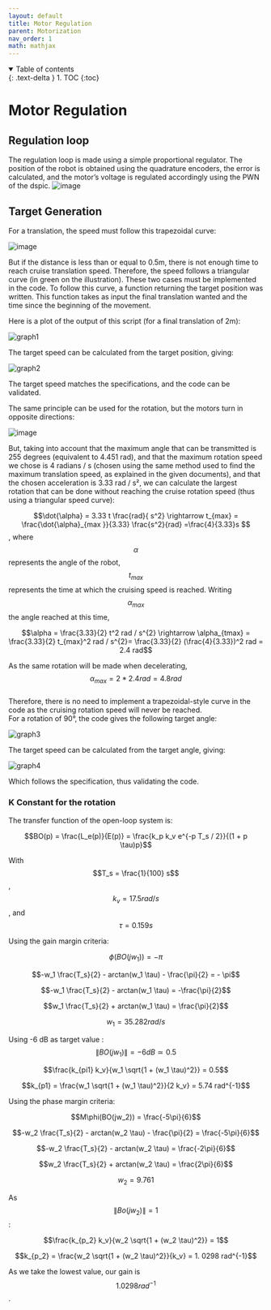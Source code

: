 ```yaml
---
layout: default
title: Motor Regulation
parent: Motorization
nav_order: 1
math: mathjax
---
```



<details open markdown="block">
  <summary>
    Table of contents
  </summary>
  {: .text-delta }
1. TOC
{:toc}
</details>

# Motor Regulation

## Regulation loop
The regulation loop is made using a simple proportional regulator. 
The position of the robot is obtained using the quadrature encoders, the error is calculated, and the motor’s voltage is regulated accordingly using the PWN of the dspic.
![image](https://user-images.githubusercontent.com/23436953/236776366-69fdc0b7-26fe-4eb6-9e63-9bd44f4d96c5.png)


## Target Generation

For a translation, the speed must follow this trapezoidal curve:  

![image](https://user-images.githubusercontent.com/23436953/229224784-ba9a8556-7f18-44ae-a701-5243aa1d0371.png)

But if the distance is less than or equal to 0.5m, there is not enough time to reach cruise translation speed. Therefore, the speed follows a triangular curve (in green on the illustration). These two cases must be implemented in the code.
To follow this curve, a function returning the target position was written. This function takes as input the final translation wanted and the time since the beginning of the movement. 
 

Here is a plot of the output of this script (for a final translation of 2m):  

![graph1](https://user-images.githubusercontent.com/23436953/236680182-96053696-b795-4aa4-b4aa-0a5f529da144.png)

The target speed can be calculated from the target position, giving:  

![graph2](https://user-images.githubusercontent.com/23436953/236680264-371f3775-b0c9-49de-9790-0c46fd52e5d2.png)

The target speed matches the specifications, and the code can be validated.  

The same principle can be used for the rotation, but the motors turn in opposite directions:  

![image](https://user-images.githubusercontent.com/23436953/229225553-d875a6fc-f2d3-48a0-a3a9-b6f54759b9f9.png)

But, taking into account that the maximum angle that can be transmitted is 255 degrees (equivalent to 4.451 rad), and that the maximum rotation speed we chose is 4 radians / s (chosen using the same method used to find the maximum translation speed, as explained in the given documents), and that the chosen acceleration is 3.33 rad / s², we can calculate the largest rotation that can be done without reaching the cruise rotation speed (thus using a triangular speed curve):  

$$\dot{\alpha} = 3.33 t \frac{rad}{ s^2} \rightarrow t_{max} = \frac{\dot{\alpha}_{max }}{3.33} \frac{s^2}{rad} =\frac{4}{3.33}s $$, where $$\alpha$$ represents the angle of the robot, $$t_{max}$$ represents the time at which the cruising speed is reached.
Writing $$\alpha_{max}$$ the angle reached at this time,

$$\alpha = \frac{3.33}{2} t^2 rad / s^{2} \rightarrow \alpha_{tmax} = \frac{3.33}{2}  t_{max}^2 rad / s^{2}= \frac{3.33}{2} (\frac{4}{3.33})^2 rad = 2.4 rad$$

As the same rotation will be made when decelerating, $$\alpha_{max} = 2*2.4 rad = 4.8 rad$$  
Therefore, there is no need to implement a trapezoidal-style curve in the code as the cruising rotation speed will never be reached.  
For a rotation of 90°, the code gives the following target angle:

![graph3](https://user-images.githubusercontent.com/23436953/236680434-37b6e3f3-e92a-4576-bf1a-4b89dfd749b3.png)

The target speed can be calculated from the target angle, giving:  

![graph4](https://user-images.githubusercontent.com/23436953/236680441-1c68ecb6-01c3-4837-828b-047a7f71b89b.png)

Which follows the specification, thus validating the code.

### K Constant for the rotation
The transfer function of the open-loop system is:  

$$BO(p) = \frac{L_e(p)}{E(p)} = \frac{k_p k_v e^{-p T_s / 2}}{(1 + p \tau)p}$$

With $$T_s = \frac{1}{100} s$$, $$k_v = 17.5 rad / s$$, and $$\tau = 0.159 s$$

Using the gain margin criteria:  

$$\phi (BO(jw_1)) = - \pi$$

$$-w_1 \frac{T_s}{2} - arctan(w_1 \tau) - \frac{\pi}{2} = - \pi$$

$$-w_1  \frac{T_s}{2}  - arctan(w_1 \tau)  = -\frac{\pi}{2}$$

$$w_1  \frac{T_s}{2}  + arctan(w_1 \tau)  = \frac{\pi}{2}$$

$$w_1 = 35.282 rad / s$$

Using -6 dB as target value : $$\| BO(jw_1) \| = -6 dB \simeq 0.5$$

$$\frac{k_{pi1} k_v}{w_1 \sqrt{1 + (w_1 \tau)^2}} = 0.5$$

$$k_{p1} = \frac{w_1 \sqrt{1 + (w_1 \tau)^2}}{2 k_v} = 5.74 rad^{-1}$$

Using the phase margin criteria:  

$$M\phi(BO(jw_2)) = \frac{-5\pi}{6}$$

$$-w_2 \frac{T_s}{2} - arctan(w_2 \tau) - \frac{\pi}{2} = \frac{-5\pi}{6}$$

$$-w_2 \frac{T_s}{2} - arctan(w_2 \tau)  = \frac{-2\pi}{6}$$

$$w_2 \frac{T_s}{2} + arctan(w_2 \tau)  = \frac{2\pi}{6}$$

$$w_2 =  9.761$$

As $$\| Bo(jw_2) \| = 1$$ :

$$\frac{k_{p_2} k_v}{w_2 \sqrt{1 + (w_2 \tau)^2}} = 1$$

$$k_{p_2} = \frac{w_2 \sqrt{1 + (w_2 \tau)^2}}{k_v} = 1. 0298 rad^{-1}$$

As we take the lowest value, our gain is $$1. 0298 rad^{-1}$$.  
